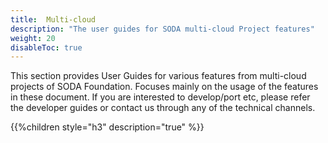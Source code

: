 ```yaml
---
title:  Multi-cloud 
description: "The user guides for SODA multi-cloud Project features"
weight: 20
disableToc: true
---
```


This section provides User Guides for various features from multi-cloud projects of SODA Foundation. Focuses mainly on the usage of the features in these document. If you are interested to develop/port etc, please refer the developer guides or contact us through any of the technical channels.

{{%children style="h3" description="true" %}}  
